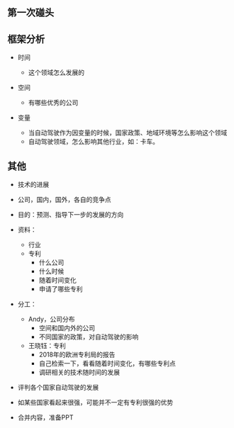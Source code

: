 ## 第一次碰头

## 框架分析

- 时间
  - 这个领域怎么发展的

- 空间
  - 有哪些优秀的公司
- 变量
  - 当自动驾驶作为因变量的时候，国家政策、地域环境等怎么影响这个领域
  - 自动驾驶领域，怎么影响其他行业，如：卡车。

## 其他

- 技术的进展

- 公司，国内，国外，各自的竞争点

- 目的：预测、指导下一步的发展的方向
- 资料：
  - 行业
  - 专利
    - 什么公司
    - 什么时候
    - 随着时间变化
    - 申请了哪些专利

- 分工：
  - Andy，公司分布
    - 空间和国内外的公司
    - 不同国家的政策，对自动驾驶的影响
  - 王晓钰：专利
    - 2018年的欧洲专利局的报告
    - 自己检索一下，看看随着时间变化，有哪些专利点
    - 调研相关的技术随时间的发展
- 评判各个国家自动驾驶的发展
- 如某些国家看起来很强，可能并不一定有专利很强的优势
- 合并内容，准备PPT
